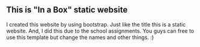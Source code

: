 ## This is "In a Box" static website

I created this website by using bootstrap. Just like the title this is a static website. And, I did this due to the school assignments. You guys can free to use this template but change the names and other things. :)

